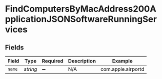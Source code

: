# FindComputersByMacAddress200ApplicationJSONSoftwareRunningServices


## Fields

| Field              | Type               | Required           | Description        | Example            |
| ------------------ | ------------------ | ------------------ | ------------------ | ------------------ |
| `name`             | *string*           | :heavy_minus_sign: | N/A                | com.apple.airportd |